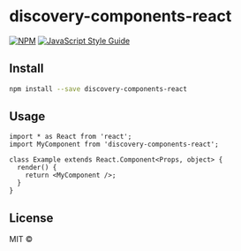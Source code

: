 # discovery-components-react

>

[![NPM](https://img.shields.io/npm/v/discovery-components-react.svg)](https://www.npmjs.com/package/discovery-components-react) [![JavaScript Style Guide](https://img.shields.io/badge/code_style-standard-brightgreen.svg)](https://standardjs.com)

## Install

```bash
npm install --save discovery-components-react
```

## Usage

```tsx
import * as React from 'react';
import MyComponent from 'discovery-components-react';

class Example extends React.Component<Props, object> {
  render() {
    return <MyComponent />;
  }
}
```

## License

MIT © [](https://github.com/)
